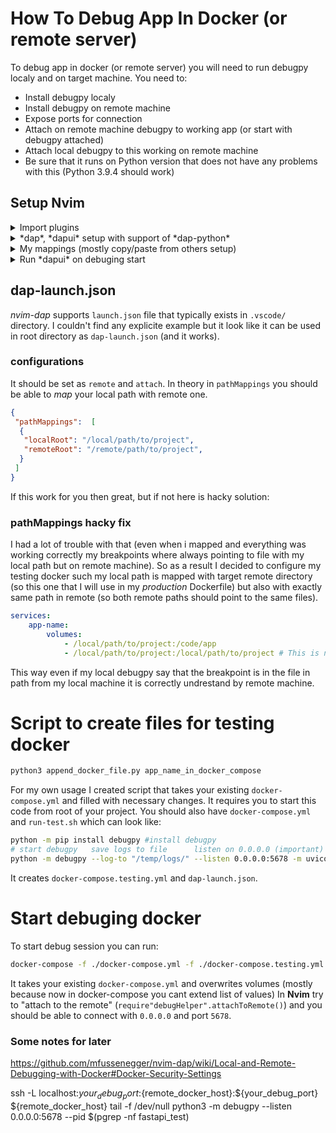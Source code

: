 # How To Debug App In **Docker** (or remote server)

To debug app in docker (or remote server) you will need to run debugpy localy and on target machine.
You need to:

* Install debugpy localy
* Install debugpy on remote machine
* Expose ports for connection
* Attach on remote machine debugpy to working app (or start with debugpy attached)
* Attach local debugpy to this working on remote machine
* Be sure that it runs on Python version that does not have any problems with this (Python 3.9.4 should work)

## Setup Nvim

<details>
<summary>Import plugins</summary>

```vim
call plug#begin('~/.vim/plugged')
" ...

Plug 'mfussenegger/nvim-dap'
Plug 'rcarriga/nvim-dap-ui'

" https://github.com/microsoft/debugpy
Plug 'mfussenegger/nvim-dap-python'

" ...
call plug#end()
```

</details>

<details>
<summary>*dap*, *dapui* setup with support of *dap-python*</summary>

```vim
lua << EOF
require('dap-python').setup(python3_host_prog)
require('dap-python').test_runner = 'pytest'
require("dapui").setup({
  icons = { expanded = "▾", collapsed = "▸" },
  mappings = {
    expand = { "<CR>", "<2-LeftMouse>" },
    open = "o",
    remove = "d",
    edit = "e",
    repl = "r",
    toggle = "t",
  },
  expand_lines = vim.fn.has("nvim-0.7"),
  layouts = {
    {
      elements = {
        { id = "scopes", size = 0.25 },
        "breakpoints",
        "stacks",
        "watches",
      },
      size = 50, -- 40 columns
      position = "right",
    },
    {
      elements = {
        "repl",
        "console",
      },
      size = 0.25, -- 25% of total lines
      position = "bottom",
    },
  },
  floating = {
    max_height = nil,
    max_width = nil,
    border = "single",
    mappings = {
      close = { "q", "<Esc>" },
    },
  },
  windows = { indent = 1 },
  render = {
    max_type_length = nil,
  }
}
)
EOF
```

</details>

<details>
<summary>My mappings (mostly copy/paste from others setup)</summary>

```vim
lua << EOF
vim.fn.sign_define('DapBreakpoint', {text='🔴', texthl='', linehl='', numhl=''})
vim.fn.sign_define('DapBreakpointRejected', {text='🟥', texthl='', linehl='', numhl=''})
vim.fn.sign_define('DapStopped', {text='🟢', texthl='', linehl='', numhl=''})


vim.keymap.set('n', '<leader>dh', function() require"dap".toggle_breakpoint() end)
vim.keymap.set('n', '<leader>dH', ":lua require'dap'.set_breakpoint(vim.fn.input('Breakpoint condition: '))<CR>")
vim.keymap.set('n', '<C-k>', function() require"dap".step_out() end)
vim.keymap.set('n', "<C-l>", function() require"dap".step_into() end)
vim.keymap.set('n', '<C-j>', function() require"dap".step_over() end)
vim.keymap.set('n', '<C-h>', function() require"dap".continue() end)
vim.keymap.set('n', '<leader>dn', function() require"dap".run_to_cursor() end)
vim.keymap.set('n', '<leader>dc', function() require"dap".terminate() end)
vim.keymap.set('n', '<leader>dR', function() require"dap".clear_breakpoints() end)
vim.keymap.set('n', '<leader>de', function() require"dap".set_exception_breakpoints({"all"}) end)
vim.keymap.set('n', '<leader>da', function() require"debugHelper".attach() end)
vim.keymap.set('n', '<leader>dA', function() require"debugHelper".attachToRemote() end)
vim.keymap.set('n', '<leader>di', function() require"dap.ui.widgets".hover() end)
vim.keymap.set('n', '<leader>d?', function() local widgets=require"dap.ui.widgets";widgets.centered_float(widgets.scopes) end)
vim.keymap.set('n', '<leader>dk', ':lua require"dap".up()<CR>zz')
vim.keymap.set('n', '<leader>dj', ':lua require"dap".down()<CR>zz')
vim.keymap.set('n', '<leader>dr', ':lua require"dap".repl.toggle({}, "vsplit")<CR><C-w>l')
EOF
```

</details>

<details>
<summary>Run *dapui* on debuging start</summary>

```vim
lua << EOF
local dap, dapui = require("dap"), require("dapui")
dap.listeners.after.event_initialized["dapui_config"] = function()
  dapui.open()
end
dap.listeners.before.event_terminated["dapui_config"] = function()
  dapui.close()
end
dap.listeners.before.event_exited["dapui_config"] = function()
  dapui.close()
end
EOF
```

</details>

## dap-launch.json

*nvim-dap* supports `launch.json` file that typically exists in `.vscode/` directory.
I couldn't find any explicite example but it look like it can be used in root directory as `dap-launch.json` (and it works).

### configurations

It should be set as `remote` and `attach`.
In theory in `pathMappings` you should be able to *map* your local path with remote one.

```json
{
 "pathMappings":  [
  {
   "localRoot": "/local/path/to/project",
   "remoteRoot": "/remote/path/to/project",
  }
 ]
}
```

If this work for you then great, but if not here is hacky solution:

### pathMappings hacky fix

I had a lot of trouble with that (even when i mapped and everything was working correctly my breakpoints where always pointing to file with my local path but on remote machine).
So as a result I decided to configure my testing docker such my local path is mapped with target remote directory (so this one that I will use in my *production* Dockerfile)
but also with exactly same path in remote (so both remote paths should point to the same files).

```yaml
services:
    app-name:
        volumes:
            - /local/path/to/project:/code/app
            - /local/path/to/project:/local/path/to/project # This is not an error, both paths should be same
```

This way even if my local debugpy say that the breakpoint is in the file in path from my local machine it is correctly undrestand by remote machine.

# Script to create files for testing docker

```bash
python3 append_docker_file.py app_name_in_docker_compose
```

For my own usage I created script that takes your existing `docker-compose.yml` and filled with necessary changes.
It requires you to start this code from root of your project. You should also have `docker-compose.yml` and `run-test.sh`
which can look like:

```bash
python -m pip install debugpy #install debugpy
# start debugpy   save logs to file      listen on 0.0.0.0 (important) start your server (can be uvicorn) with only one worker 
python -m debugpy --log-to "/temp/logs/" --listen 0.0.0.0:5678 -m uvicorn app-name.app:app --reload --port 8000 --host 0.0.0.0 --workers 1
```

It creates `docker-compose.testing.yml` and `dap-launch.json`.

# Start debuging docker

To start debug session you can run:

```bash
docker-compose -f ./docker-compose.yml -f ./docker-compose.testing.yml up --build -d
```

It takes your existing `docker-compose.yml` and overwrites volumes (mostly because now in docker-compose you cant extend list of values)
In **Nvim** try to "attach to the remote" (`require"debugHelper".attachToRemote()`) and you should be able to connect with `0.0.0.0` and port `5678`.

### Some notes for later
<https://github.com/mfussenegger/nvim-dap/wiki/Local-and-Remote-Debugging-with-Docker#Docker-Security-Settings>

ssh -L localhost:${your_debug_port}:${remote_docker_host}:${your_debug_port} ${remote_docker_host} tail -f /dev/null
python3 -m debugpy --listen 0.0.0.0:5678 --pid $(pgrep -nf fastapi_test)
